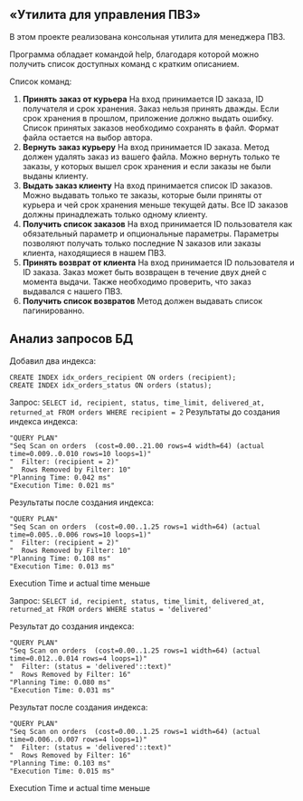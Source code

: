 ## «Утилита для управления ПВЗ»
В этом проекте реализована консольная утилита для менеджера ПВЗ.

Программа обладает командой help, благодаря которой можно получить список доступных команд с кратким описанием.

Список команд:

1. **Принять заказ от курьера**
   На вход принимается ID заказа, ID получателя и срок хранения. Заказ нельзя принять дважды. Если срок хранения в прошлом, приложение должно выдать ошибку. Список принятых заказов необходимо сохранять в файл. Формат файла остается на выбор автора.
2. **Вернуть заказ курьеру**
   На вход принимается ID заказа. Метод должен удалять заказ из вашего файла. Можно вернуть только те заказы, у которых вышел срок хранения и если заказы не были выданы клиенту.
3. **Выдать заказ клиенту**
   На вход принимается список ID заказов. Можно выдавать только те заказы, которые были приняты от курьера и чей срок хранения меньше текущей даты. Все ID заказов должны принадлежать только одному клиенту.
4. **Получить список заказов**
   На вход принимается ID пользователя как обязательный параметр и опциональные параметры.
   Параметры позволяют получать только последние N заказов или заказы клиента, находящиеся в нашем ПВЗ.
5. **Принять возврат от клиента**
   На вход принимается ID пользователя и ID заказа. Заказ может быть возвращен в течение двух дней с момента выдачи. Также необходимо проверить, что заказ выдавался с нашего ПВЗ.
6. **Получить список возвратов**
   Метод должен выдавать список пагинированно.

## Анализ запросов БД

Добавил два индекса:
```
CREATE INDEX idx_orders_recipient ON orders (recipient);
CREATE INDEX idx_orders_status ON orders (status);
```

Запрос:
`SELECT id, recipient, status, time_limit, delivered_at, returned_at FROM orders WHERE recipient = 2`
Результаты до создания индекса индекса:
```
"QUERY PLAN"
"Seq Scan on orders  (cost=0.00..21.00 rows=4 width=64) (actual time=0.009..0.010 rows=10 loops=1)"
"  Filter: (recipient = 2)"
"  Rows Removed by Filter: 10"
"Planning Time: 0.042 ms"
"Execution Time: 0.021 ms"
```
Результаты после создания индекса:
```
"QUERY PLAN"
"Seq Scan on orders  (cost=0.00..1.25 rows=1 width=64) (actual time=0.005..0.006 rows=10 loops=1)"
"  Filter: (recipient = 2)"
"  Rows Removed by Filter: 10"
"Planning Time: 0.108 ms"
"Execution Time: 0.013 ms"
```

Execution Time и actual time меньше

Запрос:
`SELECT id, recipient, status, time_limit, delivered_at, returned_at FROM orders WHERE status = 'delivered'`

Результат до создания индекса:
```
"QUERY PLAN"
"Seq Scan on orders  (cost=0.00..1.25 rows=1 width=64) (actual time=0.012..0.014 rows=4 loops=1)"
"  Filter: (status = 'delivered'::text)"
"  Rows Removed by Filter: 16"
"Planning Time: 0.080 ms"
"Execution Time: 0.031 ms"
```

Результат после создания индекса:
```
"QUERY PLAN"
"Seq Scan on orders  (cost=0.00..1.25 rows=1 width=64) (actual time=0.006..0.007 rows=4 loops=1)"
"  Filter: (status = 'delivered'::text)"
"  Rows Removed by Filter: 16"
"Planning Time: 0.103 ms"
"Execution Time: 0.015 ms"
```

Execution Time и actual time меньше